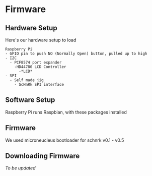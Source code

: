 # Firmware

## Hardware Setup

Here's our hardware setup to load 

```
Raspberry Pi
- GPIO pin to push NO (Normally Open) button, pulled up to high
- I2C
  - PCF8574 port expander
    -HD44780 LCD Controller
      -*LCD*
- SPI
  - Self made jig
    - ScHnRk SPI interface 
```

## Software Setup

Raspberry Pi runs Raspbian, with these packages installed

## Firmware

We used microneucleus bootloader for schnrk v0.1 - v0.5

## Downloading Firmware

*To be updated*
